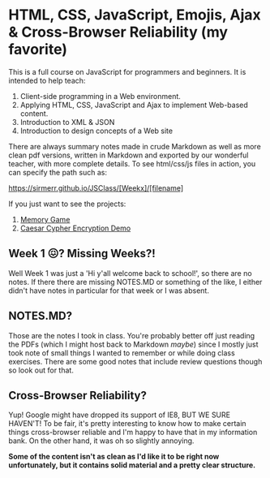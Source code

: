 # HTML, CSS, JavaScript, Emojis, Ajax & Cross-Browser Reliability (my favorite)

This is a full course on JavaScript for programmers and beginners. It is intended to help teach:

1. Client-side programming in a Web environment. 
2. Applying HTML, CSS, JavaScript and Ajax to implement Web-based content.
3. Introduction to XML & JSON
4. Introduction to design concepts of a Web site

There are always summary notes made in crude Markdown as well as more clean pdf versions, written in Markdown and exported by our wonderful teacher, with more complete details. To see html/css/js
files in action, you can specify the path such as:

https://sirmerr.github.io/JSClass/[Weekx]/[filename]

If you just want to see the projects:

1. [Memory Game](https://github.com/sirMerr/JSClass/blob/master/Projects/Memory%20Game/index.html)
2. [Caesar Cypher Encryption Demo](https://sirmerr.github.io/JSClass/Projects/Project2/index.html)

## Week 1 😖? Missing Weeks?!

Well Week 1 was just a 'Hi y'all welcome back to school!', so there are no notes. If there there are missing NOTES.MD or something of the like, I either didn't have notes in particular for that week or I was absent.

## NOTES.MD?

Those are the notes I took in class. You're probably better off just reading the PDFs (which I might host back to Markdown *maybe*) since I mostly just took note of small things I wanted to remember or while doing class exercises. There are some good notes that include review questions though so look out for that. 

## Cross-Browser Reliability?
Yup! Google might have dropped its support of IE8, BUT WE SURE HAVEN'T! To be fair, it's pretty interesting to know how to make certain things cross-browser reliable and I'm happy to have that in my information bank. On the other hand, it was oh so slightly annoying.

**Some of the content isn't as clean as I'd like it to be right now unfortunately, but it contains solid material and a pretty clear structure.**
